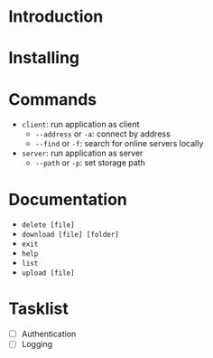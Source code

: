 # Introduction

# Installing

# Commands

+ `client`: run application as client
    + `--address` or `-a`: connect by address
    + `--find` or `-f`: search for online servers locally
+ `server`: run application as server
    + `--path` or `-p`: set storage path

# Documentation

+ `delete [file]`
+ `download [file] [folder]`
+ `exit`
+ `help`
+ `list`
+ `upload [file]`

# Tasklist

+ [ ] Authentication
+ [ ] Logging